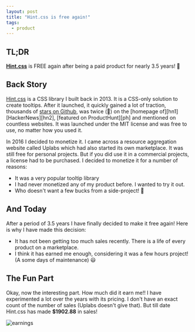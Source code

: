 ```yaml
---
layout: post
title: "Hint.css is free again!"
tags:
  - product
---
```


## TL;DR

[**Hint.css**][hint-css] is FREE again after being a paid product for nearly 3.5 years! 🥳

## Back Story

[Hint.css][hint-css] is a CSS library I built back in 2013. It is a CSS-only solution to create tooltips. After it launched, it quickly gained
 a lot of traction, thousands of [stars on Github][gh], was twice (🥶) on the [homepage of][hn1] [HackerNews][hn2], [featured on ProductHunt][ph] and mentioned on countless websites.
It was launched under the MIT license and was free to use, no matter how you used it.

In 2016 I decided to monetize it. I came across a resource aggregation website called Uplabs which had also started its own marketplace. It was still free
for personal projects. But if you did use it in a commercial projects, a license had to be purchased. I decided to monetize it 
for a number of reasons:

- It was a very popular tooltip library
- I had never monetized any of my product before. I wanted to try it out.
- Who doesn't want a few bucks from a side-project! 😬

## And Today

After a period of 3.5 years I have finally decided to make it free again! Here is why I have made this decision:

- It has not been getting too much sales recently. There is a life of every product on a marketplace.
- I think it has earned me enough, considering it was a few hours project! (A some days of maintenance) 😃

## The Fun Part

Okay, now the interesting part. How much did it earn me!! I have experimented a lot over the years with its pricing. I don't have 
an exact count of the number of sales (Uplabs doesn't give that). But till date Hint.css has made **$1902.88** in sales!

![earnings](/)


[hint-css]: https://kushagra.dev/lab/hint/
[gh]: https://github.com/chinchang/hint
